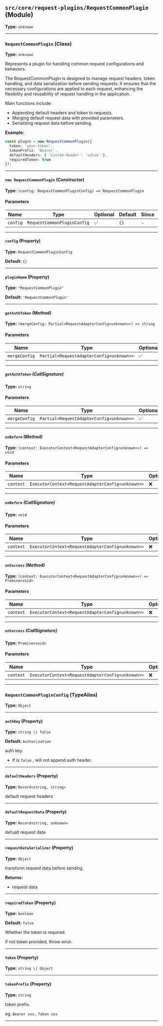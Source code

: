 ## `src/core/request-plugins/RequestCommonPlugin` (Module)

**Type:** `unknown`

---

### `RequestCommonPlugin` (Class)

**Type:** `unknown`

Represents a plugin for handling common request configurations and behaviors.

The RequestCommonPlugin is designed to manage request headers, token handling,
and data serialization before sending requests. It ensures that the necessary
configurations are applied to each request, enhancing the flexibility and
reusability of request handling in the application.

Main functions include:

- Appending default headers and token to requests.
- Merging default request data with provided parameters.
- Serializing request data before sending.

**Example:**

```ts
const plugin = new RequestCommonPlugin({
  token: 'your-token',
  tokenPrefix: 'Bearer',
  defaultHeaders: { 'Custom-Header': 'value' },
  requiredToken: true
});
```

---

#### `new RequestCommonPlugin` (Constructor)

**Type:** `(config: RequestCommonPluginConfig) => RequestCommonPlugin`

#### Parameters

| Name     | Type                        | Optional | Default | Since | Deprecated | Description |
| -------- | --------------------------- | -------- | ------- | ----- | ---------- | ----------- |
| `config` | `RequestCommonPluginConfig` | ✅       | `{}`    | -     | -          |             |

---

#### `config` (Property)

**Type:** `RequestCommonPluginConfig`

**Default:** `{}`

---

#### `pluginName` (Property)

**Type:** `"RequestCommonPlugin"`

**Default:** `'RequestCommonPlugin'`

---

#### `getAuthToken` (Method)

**Type:** `(mergeConfig: Partial<RequestAdapterConfig<unknown>>) => string`

#### Parameters

| Name          | Type                                     | Optional | Default | Since | Deprecated | Description |
| ------------- | ---------------------------------------- | -------- | ------- | ----- | ---------- | ----------- |
| `mergeConfig` | `Partial<RequestAdapterConfig<unknown>>` | ✅       | -       | -     | -          |             |

---

##### `getAuthToken` (CallSignature)

**Type:** `string`

#### Parameters

| Name          | Type                                     | Optional | Default | Since | Deprecated | Description |
| ------------- | ---------------------------------------- | -------- | ------- | ----- | ---------- | ----------- |
| `mergeConfig` | `Partial<RequestAdapterConfig<unknown>>` | ✅       | -       | -     | -          |             |

---

#### `onBefore` (Method)

**Type:** `(context: ExecutorContext<RequestAdapterConfig<unknown>>) => void`

#### Parameters

| Name      | Type                                             | Optional | Default | Since | Deprecated | Description |
| --------- | ------------------------------------------------ | -------- | ------- | ----- | ---------- | ----------- |
| `context` | `ExecutorContext<RequestAdapterConfig<unknown>>` | ❌       | -       | -     | -          |             |

---

##### `onBefore` (CallSignature)

**Type:** `void`

#### Parameters

| Name      | Type                                             | Optional | Default | Since | Deprecated | Description |
| --------- | ------------------------------------------------ | -------- | ------- | ----- | ---------- | ----------- |
| `context` | `ExecutorContext<RequestAdapterConfig<unknown>>` | ❌       | -       | -     | -          |             |

---

#### `onSuccess` (Method)

**Type:** `(context: ExecutorContext<RequestAdapterConfig<unknown>>) => Promise<void>`

#### Parameters

| Name      | Type                                             | Optional | Default | Since | Deprecated | Description |
| --------- | ------------------------------------------------ | -------- | ------- | ----- | ---------- | ----------- |
| `context` | `ExecutorContext<RequestAdapterConfig<unknown>>` | ❌       | -       | -     | -          |             |

---

##### `onSuccess` (CallSignature)

**Type:** `Promise<void>`

#### Parameters

| Name      | Type                                             | Optional | Default | Since | Deprecated | Description |
| --------- | ------------------------------------------------ | -------- | ------- | ----- | ---------- | ----------- |
| `context` | `ExecutorContext<RequestAdapterConfig<unknown>>` | ❌       | -       | -     | -          |             |

---

### `RequestCommonPluginConfig` (TypeAlias)

**Type:** `Object`

---

#### `authKey` (Property)

**Type:** `string \| false`

**Default:** `Authorization`

auth key.

- If is
  `false`
  , will not append auth header.

---

#### `defaultHeaders` (Property)

**Type:** `Record<string, string>`

default request headers

---

#### `defaultRequestData` (Property)

**Type:** `Record<string, unknown>`

defualt request data

---

#### `requestDataSerializer` (Property)

**Type:** `Object`

transform request data before sending.

**Returns:**

- request data

---

#### `requiredToken` (Property)

**Type:** `boolean`

**Default:** `false`

Whether the token is required.

if not token provided, throw error.

---

#### `token` (Property)

**Type:** `string \| Object`

---

#### `tokenPrefix` (Property)

**Type:** `string`

token prefix.

eg.
`Bearer xxx`
,
`Token xxx`

---
